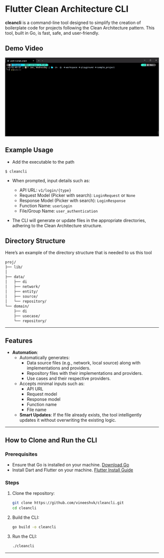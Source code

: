 # Flutter Clean Architecture CLI

**cleancli** is a command-line tool designed to simplify the creation of boilerplate code for projects following the Clean Architecture pattern. This tool, built in Go, is fast, safe, and user-friendly.

## Demo Video

![Demo](readme_assets/demo.gif)

## Example Usage
- Add the executable to the path 
 
```
$ cleancli
```
- When prompted, input details such as:
   - API URL: `v1/login/{type}`
   - Request Model (Picker with search): `LoginRequest` or `None`
   - Response Model (Picker with search): `LoginResponse`
   - Function Name: `userLogin`
   - File/Group Name: `user_authentication`

- The CLI will generate or update files in the appropriate directories, adhering to the Clean Architecture structure.

## Directory Structure

Here’s an example of the directory structure that is needed to us this tool

```
proj/
├── lib/
│
├── data/
│   ├── di
│   ├── network/
│   ├── entity/
│   ├── source/
│   └── repository/
└── domain/
    ├── di
    ├── usecase/
    └── repository/
```

---

## Features

- **Automation**: 
  - Automatically generates:
    - Data source files (e.g., network, local source) along with implementations and providers.
    - Repository files with their implementations and providers.
    - Use cases and their respective providers.
  - Accepts minimal inputs such as:
    - API URL
    - Request model
    - Response model
    - Function name
    - File name
  - **Smart Updates**: If the file already exists, the tool intelligently updates it without overwriting the existing logic.

---



## How to Clone and Run the CLI

### Prerequisites
- Ensure that Go is installed on your machine. [Download Go](https://golang.org/dl/)
- Install Dart and Flutter on your machine. [Flutter Install Guide](https://flutter.dev/docs/get-started/install)

### Steps
1. Clone the repository:
   ```bash
   git clone https://github.com/vineeshvk/cleancli.git
   cd cleancli
   ```

2. Build the CLI:
   ```bash
   go build -o cleancli
   ```

3. Run the CLI:
   ```bash
   ./cleancli
   ```

---

